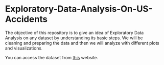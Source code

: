 # Exploratory-Data-Analysis-On-US-Accidents
The objective of this repository is to give an idea of Exploratory Data Analysis on any dataset by understanding its basic steps. We will be cleaning and preparing the data and then we will analyze with different plots and visualizations.

You can access the dataset from [this](https://www.kaggle.com/datasets/sobhanmoosavi/us-accidents) website.
